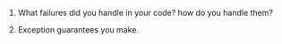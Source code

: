 1. What failures did you handle in your code? how do you handle them?

2. Exception guarantees you make.


